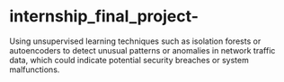 # internship_final_project-
Using unsupervised learning techniques such as isolation forests or autoencoders to detect unusual patterns or anomalies in network traffic data, which could indicate potential security breaches or system malfunctions.
